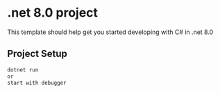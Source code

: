 # .net 8.0 project

This template should help get you started developing with C# in .net 8.0

## Project Setup

```sh
dotnet run
or
start with debugger
```
